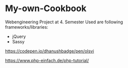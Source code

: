 # My-own-Cookbook
Webengineering Project at 4. Semester
Used are following frameworks/libraries:
- jQuery
- Sassy

https://codepen.io/dhanushbadge/pen/olsvi

https://www.php-einfach.de/php-tutorial/
